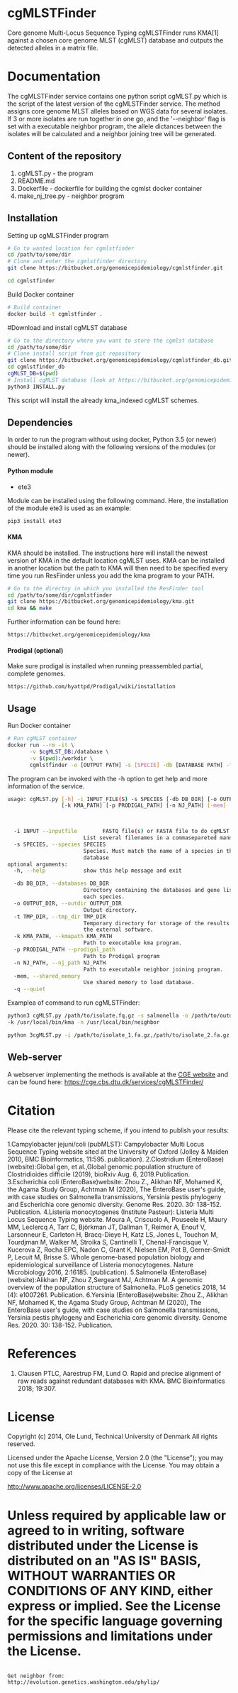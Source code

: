 cgMLSTFinder
===================

Core genome Multi-Locus Sequence Typing
cgMLSTFinder runs KMA[1] against a chosen core genome MLST (cgMLST) database and outputs the detected alleles in a matrix file.


Documentation
=============

The cgMLSTFinder service contains one python script cgMLST.py which is the script of the latest version of 
the cgMLSTFinder service. The method assigns core genome MLST alleles based on WGS data for several isolates. If 
3 or more isolates are run together in one go, and the '--neighbor' flag is set with a executable neighbor 
program, the allele dictances between the isolates will be calculated and a neighbor joining tree will be generated.

## Content of the repository
1. cgMLST.py     - the program
2. README.md
3. Dockerfile   - dockerfile for building the cgmlst docker container
4. make_nj_tree.py - neighbor program


## Installation

Setting up cgMLSTFinder program
```bash
# Go to wanted location for cgmlstfinder
cd /path/to/some/dir
# Clone and enter the cgmlstfinder directory
git clone https://bitbucket.org/genomicepidemiology/cgmlstfinder.git

cd cgmlstfinder
```

Build Docker container
```bash
# Build container
docker build -t cgmlstfinder .
```

#Download and install cgMLST database
```bash
# Go to the directory where you want to store the cgmlst database
cd /path/to/some/dir
# Clone install script from git repository
git clone https://bitbucket.org/genomicepidemiology/cgmlstfinder_db.git
cd cgmlstfinder_db
cgMLST_DB=$(pwd)
# Install cgMLST database (look at https://bitbucket.org/genomicepidemiology/cgmlstfinder_db.git for more information)
python3 INSTALL.py
```

This script will install the already kma_indexed cgMLST schemes. 

## Dependencies
In order to run the program without using docker, Python 3.5 (or newer) should be installed along with the following versions of the modules (or newer).

#### Python module
- ete3

Module can be installed using the following command. Here, the installation of the module ete3 is used as an example:
```bash
pip3 install ete3
```
#### KMA
KMA should be installed. The instructions here will install the newest version of KMA in the default location cgMLST uses. 
KMA can be installed in another location but the path to KMA will then need to be specified every time you run ResFinder unless you add the kma program to your PATH.
```bash
# Go to the directoy in which you installed the ResFinder tool
cd /path/to/some/dir/cgmlstfinder
git clone https://bitbucket.org/genomicepidemiology/kma.git
cd kma && make
```
Further information can be found here:
```url
https://bitbucket.org/genomicepidemiology/kma
```

#### Prodigal (optional)
Make sure prodigal is installed when running preassembled partial, complete genomes.
```url
https://github.com/hyattpd/Prodigal/wiki/installation
```


## Usage
Run Docker container

```bash
# Run cgMLST container
docker run --rm -it \
       -v $cgMLST_DB:/database \
       -v $(pwd):/workdir \
       cgmlstfinder -o [OUTPUT PATH] -s [SPECIE] -db [DATABASE PATH] -t [TEMPORARY FILE] [INPUT/S FASTQ]
```

The program can be invoked with the -h option to get help and more information of the service.

```bash
usage: cgMLST.py [-h] -i INPUT_FILE(S) -s SPECIES [-db DB_DIR] [-o OUTPUT_DIR] [-t TMP_DIR]
                 [-k KMA_PATH] [-p PRODIGAL_PATH] [-n NJ_PATH] [-mem] [-q]
                 


  -i INPUT --inputfile        FASTQ file(s) or FASTA file to do cgMLST on. 
						List several filenames in a commasepareted manner. 
  -s SPECIES, --species SPECIES
                        Species. Must match the name of a species in the
                        database
optional arguments:
  -h, --help            show this help message and exit

  -db DB_DIR, --databases DB_DIR
                        Directory containing the databases and gene lists for
                        each species.
  -o OUTPUT_DIR, --outdir OUTPUT_DIR
                        Output directory.
  -t TMP_DIR, --tmp_dir TMP_DIR
                        Temporary directory for storage of the results from
                        the external software.
  -k KMA_PATH, --kmapath KMA_PATH
                        Path to executable kma program.
  -p PRODIGAL_PATH --prodigal_path
						Path to Prodigal program
  -n NJ_PATH, --nj_path NJ_PATH
                        Path to executable neighbor joining program.
  -mem, --shared_memory
                        Use shared memory to load database.
  -q --quiet

```

Examplea of command to run cgMLSTFinder:

```bash
python3 cgMLST.py /path/to/isolate.fq.gz -s salmonella -o /path/to/outdir -db /path/to/cgmlstfinder_db/
-k /usr/local/bin/kma -n /usr/local/bin/neighbor

python 3cgMLST.py -i /path/to/isolate_1.fa.gz,/path/to/isolate_2.fa.gz -s salmonella -db /path/to/cgmlstfinder_db/ -o /path/to/outdir
```

## Web-server

A webserver implementing the methods is available at the [CGE website](http://www.genomicepidemiology.org/) and can be found here:
https://cge.cbs.dtu.dk/services/cgMLSTFinder/

Citation
=======

Please cite the relevant typing scheme, if you intend to publish your results:

1.Campylobacter jejuni/coli (pubMLST): Campylobacter Multi Locus Sequence Typing website sited at the University of Oxford (Jolley & Maiden 2010, BMC Bioinformatics, 11:595. publication).
2.Clostridium (EnteroBase)(website):Global gen, et al.,Global genomic population structure of Clostridioides difficile (2019), bioRxiv Aug. 6, 2019.Publication.
3.Escherichia coli (EnteroBase)website: Zhou Z., Alikhan NF, Mohamed K, the Agama Study Group, Achtman M (2020), The EnteroBase user's guide, with case studies on Salmonella transmissions, Yersinia pestis phylogeny and Escherichia core genomic diversity. Genome Res. 2020. 30: 138-152. Publication.
4.Listeria monocytogenes (Institute Pasteur): Listeria Multi Locus Sequence Typing website. Moura A, Criscuolo A, Pouseele H, Maury MM, Leclercq A, Tarr C, Björkman JT, Dallman T, Reimer A, Enouf V, Larsonneur E, Carleton H, Bracq-Dieye H, Katz LS, Jones L, Touchon M, Tourdjman M, Walker M, Stroika S, Cantinelli T, Chenal-Francisque V, Kucerova Z, Rocha EPC, Nadon C, Grant K, Nielsen EM, Pot B, Gerner-Smidt P, Lecuit M, Brisse S. Whole genome-based population biology and epidemiological surveillance of Listeria monocytogenes. Nature Microbiology 2016, 2:16185. (publication).
5.Salmonella (EnteroBase)(website):Alikhan NF, Zhou Z,Sergeant MJ, Achtman M. A genomic overview of the population structure of Salmonella. PLoS genetics 2018, 14 (4): e1007261. Publication.
6.Yersinia (EnteroBase)website: Zhou Z., Alikhan NF, Mohamed K, the Agama Study Group, Achtman M (2020), The EnteroBase user's guide, with case studies on Salmonella transmissions, Yersinia pestis phylogeny and Escherichia core genomic diversity. Genome Res. 2020. 30: 138-152. Publication.


References
=======

1. Clausen PTLC, Aarestrup FM, Lund O. Rapid and precise alignment of raw reads against redundant databases with KMA. BMC Bioinformatics 2018; 19:307. 

License
=======

Copyright (c) 2014, Ole Lund, Technical University of Denmark
All rights reserved.

Licensed under the Apache License, Version 2.0 (the "License");
you may not use this file except in compliance with the License.
You may obtain a copy of the License at

   http://www.apache.org/licenses/LICENSE-2.0

Unless required by applicable law or agreed to in writing, software
distributed under the License is distributed on an "AS IS" BASIS,
WITHOUT WARRANTIES OR CONDITIONS OF ANY KIND, either express or implied.
See the License for the specific language governing permissions and
limitations under the License.
=======
```

Get neighbor from:
http://evolution.genetics.washington.edu/phylip/
